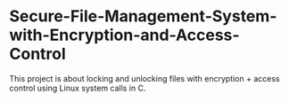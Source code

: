 # Secure-File-Management-System-with-Encryption-and-Access-Control
This project is about locking and unlocking files with encryption + access control using Linux system calls in C.

